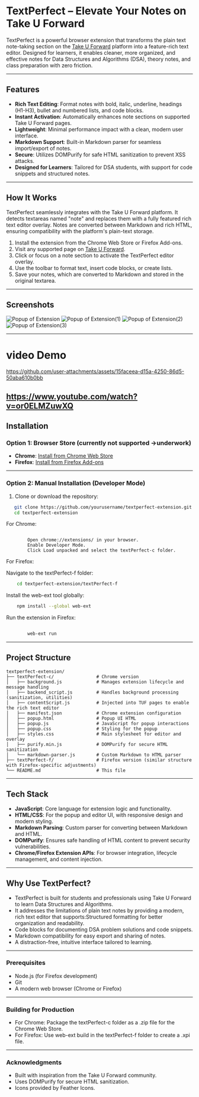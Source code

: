 
# TextPerfect – Elevate Your Notes on Take U Forward

TextPerfect is a powerful browser extension that transforms the plain text note-taking section on the [Take U Forward](https://takeuforward.org/) platform into a feature-rich text editor. Designed for learners, it enables cleaner, more organized, and effective notes for Data Structures and Algorithms (DSA), theory notes, and class preparation with zero friction.

---
## Features

- **Rich Text Editing**: Format notes with bold, italic, underline, headings (H1-H3), bullet and numbered lists, and code blocks.
- **Instant Activation**: Automatically enhances note sections on supported Take U Forward pages.
- **Lightweight**: Minimal performance impact with a clean, modern user interface.
- **Markdown Support**: Built-in Markdown parser for seamless import/export of notes.
- **Secure**: Utilizes DOMPurify for safe HTML sanitization to prevent XSS attacks.
- **Designed for Learners**: Tailored for DSA students, with support for code snippets and structured notes.
---
## How It Works

TextPerfect seamlessly integrates with the Take U Forward platform. It detects textareas named "note" and replaces them with a fully featured rich text editor overlay. Notes are converted between Markdown and rich HTML, ensuring compatibility with the platform's plain-text storage.

1. Install the extension from the Chrome Web Store or Firefox Add-ons.
2. Visit any supported page on [Take U Forward](https://takeuforward.org/).
3. Click or focus on a note section to activate the TextPerfect editor overlay.
4. Use the toolbar to format text, insert code blocks, or create lists.
5. Save your notes, which are converted to Markdown and stored in the original textarea.
---
## Screenshots


 ![Popup of Extension](https://github.com/user-attachments/assets/11b43475-3836-4845-9e51-0dbbe063e902)  ![Popup of Extension(1)](https://github.com/user-attachments/assets/ab179504-17a8-483e-a86d-a92c4dd8f01a)  ![Popup of Extension(2)](https://github.com/user-attachments/assets/a6965e7f-0e14-4ec1-b7b0-e3767ff1f189)  ![Popup of Extension(3)](https://github.com/user-attachments/assets/48482f13-e2df-4180-a64d-1f6edf6fb15c) 

---
# video Demo


https://github.com/user-attachments/assets/15faceea-d15a-4250-86d5-50aba610b0bb


https://www.youtube.com/watch?v=or0ELMZuwXQ
---

## Installation

### Option 1: Browser Store (currently not supported ->underwork)
- **Chrome**: [Install from Chrome Web Store](https://chromewebstore.google.com/detail/notes-enhancer-for-tuf-te/jjkgdjamkciachachkfhkmjkmcicbaig?authuser=0&hl=en-GB)
- **Firefox**: [Install from Firefox Add-ons](https://addons.mozilla.org/)
---
### Option 2: Manual Installation (Developer Mode)
1. Clone or download the repository:
``` bash
   git clone https://github.com/yourusername/textperfect-extension.git
   cd textperfect-extension
```
For Chrome:
``` 
    
        Open chrome://extensions/ in your browser.
        Enable Developer Mode.
        Click Load unpacked and select the textPerfect-c folder.
```
 For Firefox:


Navigate to the textPerfect-f folder:
        
```bash
    cd textperfect-extension/textPerfect-f
```
Install the web-ext tool globally:
```bash
    npm install --global web-ext
```

Run the extension in Firefox:
```bash

        web-ext run
```

---
## Project Structure
```
textperfect-extension/
├── textPerfect-c/                # Chrome version
│   ├── background.js             # Manages extension lifecycle and message handling
│   ├── backend_script.js         # Handles background processing (sanitization, utilities)
│   ├── contentScript.js          # Injected into TUF pages to enable the rich text editor
│   ├── manifest.json             # Chrome extension configuration
│   ├── popup.html                # Popup UI HTML
│   ├── popup.js                  # JavaScript for popup interactions
│   ├── popup.css                 # Styling for the popup
│   ├── styles.css                # Main stylesheet for editor and overlay
│   ├── purify.min.js             # DOMPurify for secure HTML sanitization
│   └── markdown-parser.js        # Custom Markdown to HTML parser
├── textPerfect-f/                # Firefox version (similar structure with Firefox-specific adjustments)
└── README.md                     # This file
```
---
## Tech Stack

- **JavaScript**: Core language for extension logic and functionality.
- **HTML/CSS**: For the popup and editor UI, with responsive design and modern styling.
 - **Markdown Parsing**: Custom parser for converting between Markdown and HTML.
- **DOMPurify**: Ensures safe handling of HTML content to prevent security vulnerabilities.
- **Chrome/Firefox Extension APIs**: For browser integration, lifecycle management, and content injection.

---
## Why Use TextPerfect?

- TextPerfect is built for students and professionals using Take U Forward to learn Data Structures and Algorithms. 
- It addresses the limitations of plain text notes by providing a modern, rich text editor that supports:Structured formatting for better organization and readability. 
- Code blocks for documenting DSA problem solutions and code snippets. 
- Markdown compatibility for easy export and sharing of notes.
- A distraction-free, intuitive interface tailored to learning.

---
### Prerequisites

- Node.js (for Firefox development)
- Git
- A modern web browser (Chrome or Firefox)
---
### Building for Production

- For Chrome: Package the textPerfect-c folder as a .zip file for the Chrome Web Store.
-  For Firefox: Use web-ext build in the textPerfect-f folder to create a .xpi file.
---

### Acknowledgments

- Built with inspiration from the Take U Forward community.
- Uses DOMPurify for secure HTML sanitization.
- Icons provided by Feather Icons.
